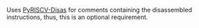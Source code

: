 Uses [PyRISCV-Disas](https://github.com/mbaharan/PyRISCV-Disas) for comments containing the disassembled instructions, thus, this is an optional requirement.